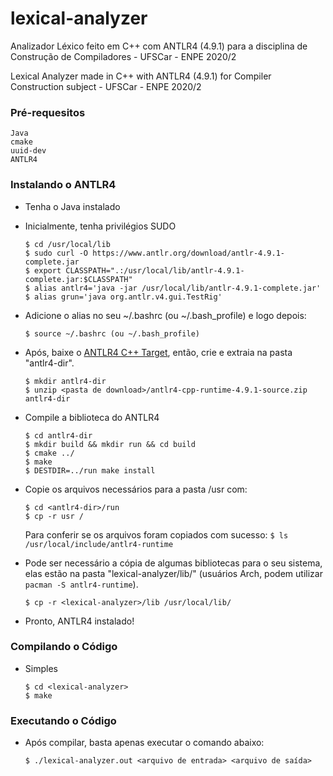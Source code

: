 # lexical-analyzer
Analizador Léxico feito em C++ com ANTLR4 (4.9.1) para a disciplina de Construção de Compiladores - UFSCar - ENPE 2020/2

Lexical Analyzer made in C++ with ANTLR4 (4.9.1) for Compiler Construction subject - UFSCar - ENPE 2020/2

### Pré-requesitos
```
Java
cmake
uuid-dev
ANTLR4
```

### Instalando o ANTLR4
* Tenha o Java instalado
* Inicialmente, tenha privilégios SUDO
	```
	$ cd /usr/local/lib
	$ sudo curl -O https://www.antlr.org/download/antlr-4.9.1-complete.jar
	$ export CLASSPATH=".:/usr/local/lib/antlr-4.9.1-complete.jar:$CLASSPATH"
	$ alias antlr4='java -jar /usr/local/lib/antlr-4.9.1-complete.jar'
	$ alias grun='java org.antlr.v4.gui.TestRig'
	```

* Adicione o alias no seu ~/.bashrc (ou ~/.bash_profile) e logo depois:
	```
	$ source ~/.bashrc (ou ~/.bash_profile)
	```

* Após, baixe o [ANTLR4 C++ Target](https://www.antlr.org/download/antlr4-cpp-runtime-4.9.1-source.zip), então, crie e extraia na pasta "antlr4-dir".
	```
	$ mkdir antlr4-dir
	$ unzip <pasta de download>/antlr4-cpp-runtime-4.9.1-source.zip antlr4-dir
	```

* Compile a biblioteca do ANTLR4
	```
	$ cd antlr4-dir
	$ mkdir build && mkdir run && cd build
	$ cmake ../
	$ make
	$ DESTDIR=../run make install
	```

* Copie os arquivos necessários para a pasta /usr com:
	```
	$ cd <antlr4-dir>/run
	$ cp -r usr /
	```

	Para conferir se os arquivos foram copiados com sucesso:
		```
		$ ls /usr/local/include/antlr4-runtime
		```

* Pode ser necessário a cópia de algumas bibliotecas para o seu sistema, elas estão na pasta "lexical-analyzer/lib/" (usuários Arch, podem utilizar ```pacman -S antlr4-runtime```).
	```
	$ cp -r <lexical-analyzer>/lib /usr/local/lib/
	```

* Pronto, ANTLR4 instalado!

### Compilando o Código

* Simples
	```
	$ cd <lexical-analyzer>
	$ make
	```

### Executando o Código

* Após compilar, basta apenas executar o comando abaixo:
	```
	$ ./lexical-analyzer.out <arquivo de entrada> <arquivo de saída>
	```